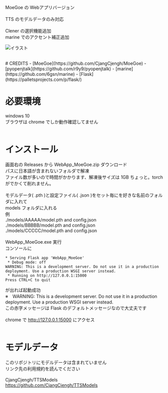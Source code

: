 MoeGoe の Webアプリバージョン<br>
<br>
TTS のモデルデータのみ対応<br>
<br>
Clener の選択機能追加<br>
marine でのアクセント補正追加<br>

![イラスト](https://user-images.githubusercontent.com/109923659/201433573-47ca6c32-855d-4e9a-b63f-3ba42bc3c46d.jpg)

<br>
# CREDITS
- [MoeGoe](https://github.com/CjangCjengh/MoeGoe)
- [pyopenjtalk](https://github.com/r9y9/pyopenjtalk)
- [marine](https://github.com/6gsn/marine)
- [Flask](https://palletsprojects.com/p/flask/)

# 必要環境
windows 10<br>
ブラウザは chrome でしか動作確認してません<br>
<br>
# インストール
画面右の Releases から WebApp_MoeGoe.zip ダウンロード<br>
パスに日本語が含まれないフォルダで解凍<br>
ファイル数が多いので時間がかかります、解凍後サイズは 1GB ちょっと。torch がでかくて削れません。<br>
<br>
モデルデータ( .pth )と設定ファイル( .json )をセット毎にを好きな名前のフォルダに入れて<br>
models フォルダに入れる<br>
例<br>
./models/AAAAA/model.pth and config.json<br>
./models/BBBBB/model.pth and config.json<br>
./models/CCCCC/model.pth and config.json<br>
<br>
WebApp_MoeGoe.exe 実行<br>
コンソールに<br>
```
* Serving Flask app 'WebApp_MoeGoe'
 * Debug mode: off
WARNING: This is a development server. Do not use it in a production deployment. Use a production WSGI server instead.
 * Running on http://127.0.0.1:15000
Press CTRL+C to quit
```
が出れば起動成功<br>
※　WARNING: This is a development server. Do not use it in a production deployment. Use a production WSGI server instead.<br>
この赤字メッセージは Flask のデフォルトメッセージなので大丈夫です<br>
<br>
chrome で http://127.0.0.1:15000 にアクセス<br>
<br>

# モデルデータ
このリポジトリにモデルデータは含まれていません<br>
リンク先の利用規約を読んでください<br>
<br>
CjangCjengh/TTSModels<br>
https://github.com/CjangCjengh/TTSModels<br>
<br>

